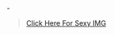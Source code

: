 *-*
<blockquote class="imgur-embed-pub" lang="en" data-id="QYsPWN8"><a href="https://i.imgur.com/QYsPWN8.jpg">Click Here For Sexy IMG</a></blockquote><script async src="//s.imgur.com/min/embed.js" charset="utf-8"></script>

